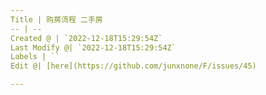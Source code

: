 ```yaml
---
Title | 购房流程 二手房
-- | --
Created @ | `2022-12-18T15:29:54Z`
Last Modify @| `2022-12-18T15:29:54Z`
Labels | ``
Edit @| [here](https://github.com/junxnone/F/issues/45)

---
```


